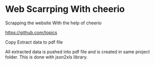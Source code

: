 # Web Scarrping With cheerio


Scrapping the website With the help of cheerio

https://github.com/topics


Copy Extract data to pdf file

All extracted data is pushed into pdf file and is created in same project folder. This is done with json2xls library.
